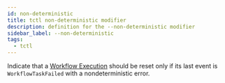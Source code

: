 ```yaml
---
id: non-deterministic
title: tctl non-deterministic modifier
description: definition for the --non-deterministic modifier
sidebar_label: --non-deterministic
tags:
  - tctl
---
```


Indicate that a [Workflow Execution](/concepts/what-is-a-workflow-execution) should be reset only if its last event is `WorkflowTaskFailed` with a nondeterministic error.

